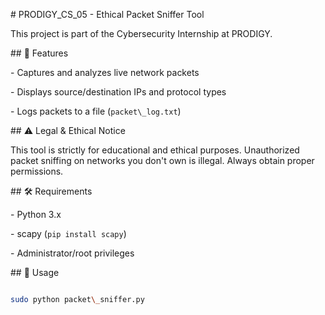 \# PRODIGY\_CS\_05 - Ethical Packet Sniffer Tool



This project is part of the Cybersecurity Internship at PRODIGY.



\## 📌 Features

\- Captures and analyzes live network packets

\- Displays source/destination IPs and protocol types

\- Logs packets to a file (`packet\_log.txt`)



\## ⚠️ Legal \& Ethical Notice

This tool is strictly for educational and ethical purposes. Unauthorized packet sniffing on networks you don't own is illegal. Always obtain proper permissions.



\## 🛠 Requirements

\- Python 3.x

\- scapy (`pip install scapy`)

\- Administrator/root privileges



\## 🚀 Usage



```bash

sudo python packet\_sniffer.py



